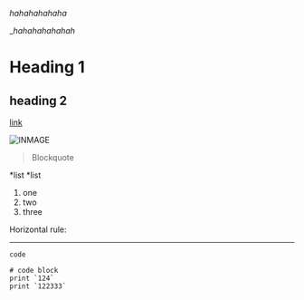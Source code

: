 _hahahahahaha_

__hahahahahahah_

Heading 1
=========

heading 2
---------

[link](https://docs.google.com/document/d/1-CeHsJqb33isXtLtTBTVmncfL2nGHe6WlGX2Q4xxoA8/edit)

![INMAGE](https://encrypted-tbn0.gstatic.com/images?q=tbn:ANd9GcTrylEdmCa6QxCIpX7-95UbvOHEY-D1ny01fQ&usqp=CAU)

> Blockquote
> 
*list
*list

1. one
2. two
3. three

Horizontal rule:

---

`code`

```
# code block
print `124`
print `122333`
```
